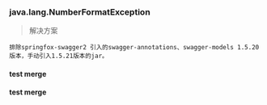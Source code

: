 ### java.lang.NumberFormatException

> 解决方案

	排除springfox-swagger2 引入的swagger-annotations、swagger-models 1.5.20版本，手动引入1.5.21版本的jar。


#### test merge
#### test merge
